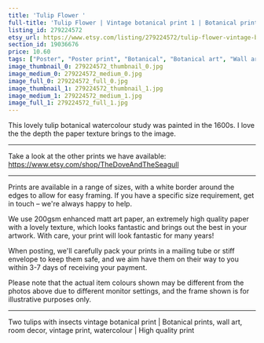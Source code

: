 ```yaml
---
title: 'Tulip Flower '
full-title: 'Tulip Flower | Vintage botanical print 1 | Botanical prints, wall art, room decor, vintage print, watercolour, spring | High quality print'
listing_id: 279224572
etsy_url: https://www.etsy.com/listing/279224572/tulip-flower-vintage-botanical-print-1?utm_source=site&utm_medium=api&utm_campaign=api
section_id: 19036676
price: 10.60
tags: ["Poster", "Poster print", "Botanical", "Botanical art", "Wall art", "Botanical poster", "Vintage", "Plant", "Watercolour", "Tulip", "Insects", "Flower"]
image_thumbnail_0: 279224572_thumbnail_0.jpg
image_medium_0: 279224572_medium_0.jpg
image_full_0: 279224572_full_0.jpg
image_thumbnail_1: 279224572_thumbnail_1.jpg
image_medium_1: 279224572_medium_1.jpg
image_full_1: 279224572_full_1.jpg
---
```

This lovely tulip botanical watercolour study was painted in the 1600s. I love the the depth the paper texture brings to the image.

---

Take a look at the other prints we have available:
https://www.etsy.com/shop/TheDoveAndTheSeagull

---

Prints are available in a range of sizes, with a white border around the edges to allow for easy framing. If you have a specific size requirement, get in touch – we&#39;re always happy to help.

We use 200gsm enhanced matt art paper, an extremely high quality paper with a lovely texture, which looks fantastic and brings out the best in your artwork. With care, your print will look fantastic for many years!

When posting, we&#39;ll carefully pack your prints in a mailing tube or stiff envelope to keep them safe, and we aim have them on their way to you within 3-7 days of receiving your payment.

Please note that the actual item colours shown may be different from the photos above due to different monitor settings, and the frame shown is for illustrative purposes only.

---

Two tulips with insects vintage botanical print | Botanical prints, wall art, room decor, vintage print, watercolour | High quality print
